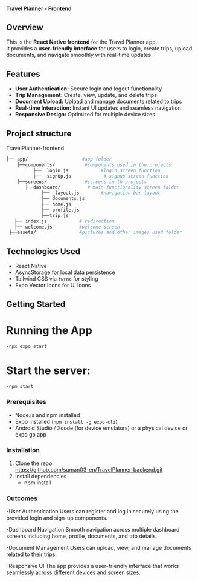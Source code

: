#### Travel Planner - Frontend

## Overview
This is the **React Native frontend** for the Travel Planner app.  
It provides a **user-friendly interface** for users to login, create trips, upload documents, and navigate smoothly with real-time updates.

## Features
- **User Authentication:** Secure login and logout functionality  
- **Trip Management:** Create, view, update, and delete trips  
- **Document Upload:** Upload and manage documents related to trips  
- **Real-time Interaction:** Instant UI updates and seamless navigation  
- **Responsive Design:** Optimized for multiple device sizes
  
## Project structure

TravelPlanner-frontend
```bash
├── app/                    #app folder
    ├──components/           #components used in the projects
          ├──  login.js            #login screen function
          ├──  signUp.js            # signup screen function
    ├──screens/              #screens in th projects
       ├──dashboard/          # main functionality screen folder
             ├── _layout.js        #navigation bar layout
             ├── documents.js
             ├── home.js
             ├── profile.js
             ├──trip.js
   ├── index.js            # redirection 
   ├── welcome.js          #welcome screen
 ├──assets/                #pictures and other images used folder

```
## Technologies Used
- React Native 
- AsyncStorage for local data persistence  
- Tailwind CSS via `twrnc` for styling  
- Expo Vector Icons for UI icons  

## Getting Started
# Running the App
    -npx expo start
# Start the server:
    -npm start
### Prerequisites
- Node.js and npm installed  
- Expo installed (`npm install -g expo-cli`)  
- Android Studio / Xcode (for device emulators) or a physical device or expo go app 

### Installation
1. Clone the repo  
   https://github.com/suman03-en/TravelPlanner-backend.git
2. install dependencies
    - npm install

### Outcomes
-User Authentication
Users can register and log in securely using the provided login and sign-up components.

-Dashboard Navigation
Smooth navigation across multiple dashboard screens including home, profile, documents, and trip details.

-Document Management
Users can upload, view, and manage documents related to their trips.

-Responsive UI
The app provides a user-friendly interface that works seamlessly across different devices and screen sizes.


